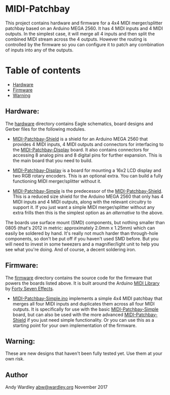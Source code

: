 # MIDI-Patchbay
This project contains hardware and firmware for a 4x4 MIDI
merger/splitter patchbay based on an Arduino MEGA 2560.
It has 4 MIDI inputs and 4 MIDI outputs.  In the
simplest case, it will merge all 4 inputs and then split the combined
MIDI stream across the 4 outputs.  However the routing is controlled by
the firmware so you can configure it to patch any combination of inputs
into any of the outputs.

# Table of contents
* [Hardware](#hardware)
* [Firmware](#firmware)
* [Warning](#warning)

## Hardware:

The [hardware](hardware)
directory contains Eagle schematics, board designs and Gerber files for
the following modules.

* [MIDI-Patchbay-Shield](hardware/MIDI-Patchbay-Shield)
is a shield for an Arduino MEGA 2560 that provides 4 MIDI inputs, 4 MIDI
outputs and connectors for interfacing to the
[MIDI-Patchbay-Display](hardware/MIDI-Patchbay-Display)
board.  It also contains connectors for accessing 8 analog pins and 8
digital pins for further expansion.  This is the main board that you
need to build.

* [MIDI-Patchbay-Display](hardware/MIDI-Patchbay-Display)
is a board for mounting a 16x2 LCD display and two RGB rotary encoders.
This is an optional extra.  You can build a fully functioning MIDI
merger/splitter without it.

* [MIDI-Patchbay-Simple](hardware/MIDI-Patchbay-Simple)
is the predecessor of the [MIDI-Patchbay-Shield](hardware/MIDI-Patchbay-Shield).
This is a reduced size shield for the Arduino MEGA 2560 that only has 4
MIDI inputs and 4 MIDI outputs, along with the relevant circuitry to
support it.  If you just want a simple MIDI merger/splitter without any
extra frills then this is the simplest option as an *alternative* to the
above.

The boards use surface mount (SMD) components, but nothing smaller than
0805 (that's 2012 in metric: approximately 2.0mm x 1.25mm) which can easily
be soldered by hand.  It's really not much harder than through-hole
components, so don't be put off if you haven't used SMD before.  But you
will need to invest in some tweezers and a magnifier/light unit to help
you see what you're doing.  And of course, a decent soldering iron.

## Firmware:

The [firmware](firmware)
directory contains the source code for the firmware that powers the
boards listed above.  It is built around the Arduino [MIDI Library](https://github.com/FortySevenEffects/arduino_midi_library)
by [Forty Seven Effects](https://github.com/FortySevenEffects).

* [MIDI-Patchbay-Simple.ino](firmware/MIDI-Patchbay-Simple.ino) implements
a simple 4x4 MIDI patchbay that merges all four MIDI inputs and duplicates
them across all four MIDI outputs.  It is specifically for use with the
basic [MIDI-Patchbay-Simple](hardware/MIDI-Patchbay-Simple) board, but
can also be used with the more advanced [MIDI-Patchbay-Shield](hardware/MIDI-Patchbay-Shield)
if you just need simple functionality.  Or you can use this as a starting
point for your own implementation of the firmware.

## Warning:

These are new designs that haven't been fully tested yet.  Use them at
your own risk.

## Author

Andy Wardley <abw@wardley.org> November 2017
